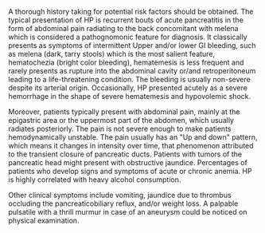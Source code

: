 A thorough history taking for potential risk factors should be obtained. The typical presentation of HP is recurrent bouts of acute pancreatitis in the form of abdominal pain radiating to the back concomitant with melena which is considered a pathognomonic feature for diagnosis. It classically presents as symptoms of intermittent Upper and/or lower GI bleeding, such as melena (dark, tarry stools) which is the most salient feature, hematochezia (bright color bleeding), hematemesis is less frequent and rarely presents as rupture into the abdominal cavity or/and retroperitoneum leading to a life-threatening condition. The bleeding is usually non-severe despite its arterial origin. Occasionally, HP presented acutely as a severe hemorrhage in the shape of severe hematemesis and hypovolemic shock.

Moreover, patients typically present with abdominal pain, mainly at the epigastric area or the uppermost part of the abdomen, which usually radiates posteriorly. The pain is not severe enough to make patients hemodynamically unstable. The pain usually has an "Up and down" pattern, which means it changes in intensity over time, that phenomenon attributed to the transient closure of pancreatic ducts. Patients with tumors of the pancreatic head might present with obstructive jaundice. Percentages of patients who develop signs and symptoms of acute or chronic anemia. HP is highly correlated with heavy alcohol consumption.

Other clinical symptoms include vomiting, jaundice due to thrombus occluding the pancreaticobiliary reflux, and/or weight loss. A palpable pulsatile with a thrill murmur in case of an aneurysm could be noticed on physical examination.